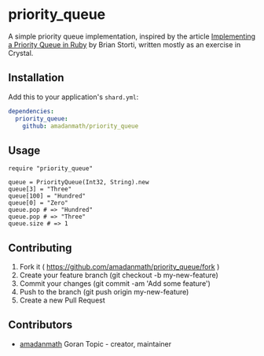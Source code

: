 # priority_queue

A simple priority queue implementation, inspired by the article
[Implementing a Priority Queue in Ruby](http://www.brianstorti.com/implementing-a-priority-queue-in-ruby/) by Brian Storti, written mostly
as an exercise in Crystal.

## Installation

Add this to your application's `shard.yml`:

```yaml
dependencies:
  priority_queue:
    github: amadanmath/priority_queue
```

## Usage

```crystal
require "priority_queue"

queue = PriorityQueue(Int32, String).new
queue[3] = "Three"
queue[100] = "Hundred"
queue[0] = "Zero"
queue.pop # => "Hundred"
queue.pop # => "Three"
queue.size # => 1
```

## Contributing

1. Fork it ( https://github.com/amadanmath/priority_queue/fork )
2. Create your feature branch (git checkout -b my-new-feature)
3. Commit your changes (git commit -am 'Add some feature')
4. Push to the branch (git push origin my-new-feature)
5. Create a new Pull Request

## Contributors

- [amadanmath](https://github.com/amadanmath) Goran Topic - creator, maintainer

